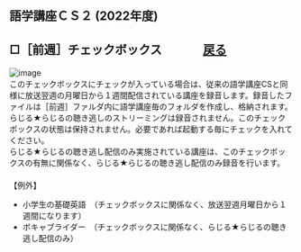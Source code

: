 ## 語学講座ＣＳ２ (2022年度) 
## □［前週］チェックボックス 　　　    [戻る](https://csreviser.github.io/CaptureStream2/) 
![image](https://user-images.githubusercontent.com/46049273/206841061-e1a228a9-059e-43ee-a0b6-3e9630fa7421.png)　　　　          　　　　　　           
このチェックボックスにチェックが入っている場合は、従来の語学講座CSと同様に放送翌週の月曜日から１週間配信されている講座を録音します。録音したファイルは［前週］ファルダ内に語学講座毎のフォルダを作成し、格納されます。らじる★らじるの聴き逃しのストリーミングは録音されません。このチェックボックスの状態は保持されません。必要であれば起動する毎にチェックを入れてください。                 
らじる★らじるの聴き逃し配信のみ実施されている講座は、このチェックボックスの有無に関係なく、らじる★らじるの聴き逃し配信のみ録音を行います。                               
 　　　　　　                   
【例外】                  
* 小学生の基礎英語　（チェックボックスに関係なく、放送翌週月曜日から１週間になります）
* ボキャブライダー　（チェックボックスに関係なく、らじる★らじるの聴き逃し配信のみ）
